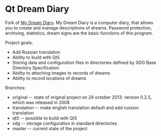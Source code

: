 # Qt Dream Diary

Fork of [My Dream Diary](https://sourceforge.net/projects/mydreamdiary/). My Dream Diary is a computer diary, that allows you to create and manage descriptions of dreams. Password protection, archiving, statistics, dream signs are the basic functions of this program.

Project goals:
* Add Russian translation
* Ability to build with Qt5
* Storing data and configuration files in directories defined by XDG Base Directory Specification
* Ability to attaching images to records of dreams
* Ability to record locations of dreams

Branches:
* original -- state of original project on 24 october 2013: version 0.2.5, which was released in 2008
* translation -- make english translation default and add russion translation
* qt5 -- possible to build with Qt5
* xdg -- storage configuration in standard directories
* master -- current state of the project
